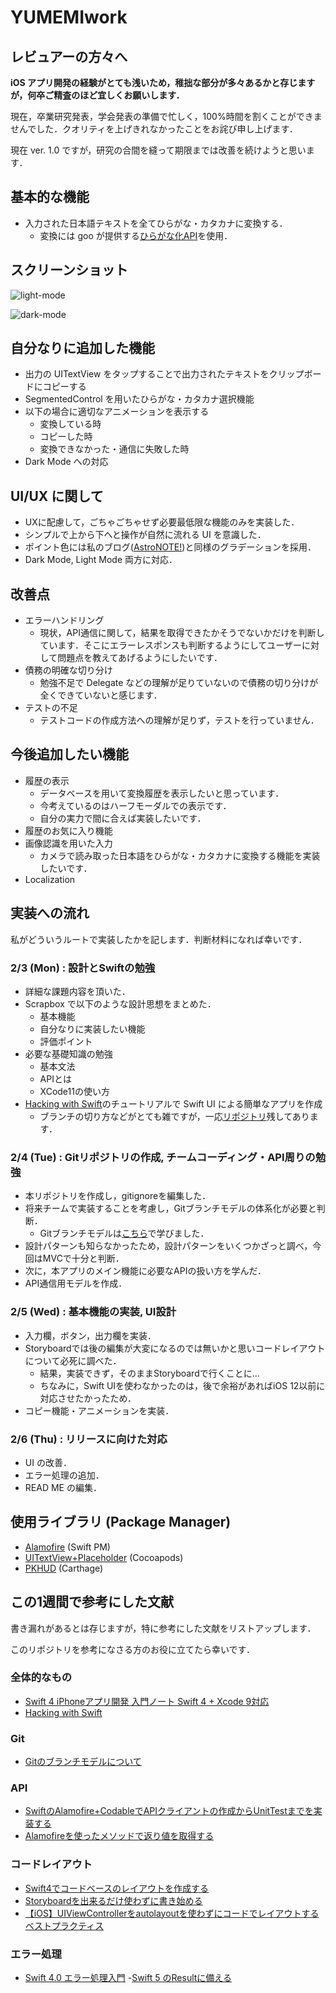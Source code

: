 # YUMEMIwork

## レビュアーの方々へ
**iOS アプリ開発の経験がとても浅いため，稚拙な部分が多々あるかと存じますが，何卒ご精査のほど宜しくお願いします．**

現在，卒業研究発表，学会発表の準備で忙しく，100%時間を割くことができませんでした．クオリティを上げきれなかったことをお詫び申し上げます．

現在 ver. 1.0 ですが，研究の合間を縫って期限までは改善を続けようと思います．

## 基本的な機能
- 入力された日本語テキストを全てひらがな・カタカナに変換する．
  - 変換には goo が提供する[ひらがな化API](https://labs.goo.ne.jp/api/jp/hiragana-translation/)を使用．

## スクリーンショット
![light-mode](./demo/v1-0/light.png)

![dark-mode](./demo/v1-0/dark.png)

## 自分なりに追加した機能
- 出力の UITextView をタップすることで出力されたテキストをクリップボードにコピーする
- SegmentedControl を用いたひらがな・カタカナ選択機能
- 以下の場合に適切なアニメーションを表示する
  - 変換している時
  - コピーした時
  - 変換できなかった・通信に失敗した時
- Dark Mode への対応

## UI/UX に関して
- UXに配慮して，ごちゃごちゃせず必要最低限な機能のみを実装した．
- シンプルで上から下へと操作が自然に流れる UI を意識した．
- ポイント色には私のブログ([AstroNOTE!](https://daichidaiji.com))と同様のグラデーションを採用．
- Dark Mode, Light Mode 両方に対応．

## 改善点
- エラーハンドリング
  - 現状，API通信に関して，結果を取得できたかそうでないかだけを判断しています．そこにエラーレスポンスも判断するようにしてユーザーに対して問題点を教えてあげるようにしたいです．
- 債務の明確な切り分け
  - 勉強不足で Delegate などの理解が足りていないので債務の切り分けが全くできていないと感じます．
- テストの不足
  - テストコードの作成方法への理解が足りず，テストを行っていません．

## 今後追加したい機能
- 履歴の表示
  - データベースを用いて変換履歴を表示したいと思っています．
  - 今考えているのはハーフモーダルでの表示です．
  - 自分の実力で間に合えば実装したいです．
- 履歴のお気に入り機能
- 画像認識を用いた入力
  - カメラで読み取った日本語をひらがな・カタカナに変換する機能を実装したいです．
- Localization

## 実装への流れ
私がどういうルートで実装したかを記します．判断材料になれば幸いです．
### 2/3 (Mon) : 設計とSwiftの勉強
- 詳細な課題内容を頂いた．
- Scrapbox で以下のような設計思想をまとめた．
  - 基本機能
  - 自分なりに実装したい機能
  - 評価ポイント
- 必要な基礎知識の勉強
  - 基本文法
  - APIとは
  - XCode11の使い方
- [Hacking with Swift](https://www.hackingwithswift.com/)のチュートリアルで Swift UI による簡単なアプリを作成
  - ブランチの切り方などがとても雑ですが，一応[リポジトリ](https://github.com/daichikuwa0618/SwiftTraining)残してあります．

### 2/4 (Tue) : Gitリポジトリの作成, チームコーディング・API周りの勉強
- 本リポジトリを作成し，gitignoreを編集した．
- 将来チームで実装することを考慮し，Gitブランチモデルの体系化が必要と判断．
  - Gitブランチモデルは[こちら](https://qiita.com/okuderap/items/0b57830d2f56d1d51692)で学びました．
- 設計パターンも知らなかったため，設計パターンをいくつかざっと調べ，今回はMVCで十分と判断．
- 次に，本アプリのメイン機能に必要なAPIの扱い方を学んだ．
- API通信用モデルを作成．

### 2/5 (Wed) : 基本機能の実装, UI設計
- 入力欄，ボタン，出力欄を実装．
- Storyboardでは後の編集が大変になるのでは無いかと思いコードレイアウトについて必死に調べた．
  - 結果，実装できず，そのままStoryboardで行くことに…
  - ちなみに，Swift UIを使わなかったのは，後で余裕があればiOS 12以前に対応させたかったため．
- コピー機能・アニメーションを実装．

### 2/6 (Thu) : リリースに向けた対応
- UI の改善．
- エラー処理の追加．
- READ ME の編集．


## 使用ライブラリ (Package Manager)
- [Alamofire](https://github.com/Alamofire/Alamofire) (Swift PM)
- [UITextView+Placeholder](https://github.com/devxoul/UITextView-Placeholder) (Cocoapods)
- [PKHUD](https://github.com/pkluz/PKHUD) (Carthage)

## この1週間で参考にした文献
書き漏れがあるとは存じますが，特に参考にした文献をリストアップします．

このリポジトリを参考になさる方のお役に立てたら幸いです．
### 全体的なもの
- [Swift 4 iPhoneアプリ開発 入門ノート Swift 4 + Xcode 9対応](https://www.amazon.co.jp/Swift-iPhone%E3%82%A2%E3%83%97%E3%83%AA%E9%96%8B%E7%99%BA-%E5%85%A5%E9%96%80%E3%83%8E%E3%83%BC%E3%83%88-Xcode-9%E5%AF%BE%E5%BF%9C/dp/4800711843)
- [Hacking with Swift](https://www.hackingwithswift.com/)
### Git
- [Gitのブランチモデルについて](https://qiita.com/okuderap/items/0b57830d2f56d1d51692)

### API
- [SwiftのAlamofire+CodableでAPIクライアントの作成からUnitTestまでを実装する](https://qiita.com/tamappe/items/72308a2445cdd2fb661d)
- [Alamofireを使ったメソッドで返り値を取得する](https://qiita.com/Rino-T/items/c5b3ee87b5dc60955947)

### コードレイアウト
- [Swift4でコードベースのレイアウトを作成する](https://qiita.com/sayama0402/items/c60206776b180a169727)
- [Storyboardを出来るだけ使わずに書き始める](https://qiita.com/nagisawks/items/222c881d6798c46a390f)
- [【iOS】UIViewControllerをautolayoutを使わずにコードでレイアウトするベストプラクティス](https://qiita.com/yuno_miyako/items/32aaa0f9622f7763776c)

### エラー処理
- [Swift 4.0 エラー処理入門](https://qiita.com/koishi/items/67cf4d0f51c4d79f1d22)
-[Swift 5 のResultに備える](https://qiita.com/koher/items/7e92414082476fb87b76)